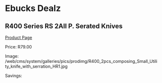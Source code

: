
# Ebucks Dealz
## R400 Series RS 2All P. Serated Knives
[Product Page](https://www.ebucks.com/web/shop/productSelected.do?prodId=1049193510&catId=1236470727)

Price: R79.00

Image: /web/cms/system/galleries/pics/prodimg/R400_2pcs_composing_Small_Utility_knife_with_serration_HR1.jpg

Savings: 


	